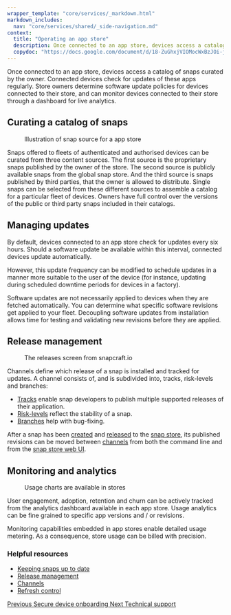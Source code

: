 ```yaml
---
wrapper_template: "core/services/_markdown.html"
markdown_includes:
  nav: "core/services/shared/_side-navigation.md"
context:
  title: "Operating an app store"
  description: Once connected to an app store, devices access a catalog of snaps curated by the owner. Connected devices check for updates of these apps regularly.
  copydoc: "https://docs.google.com/document/d/18-ZuGhxjVIOMocWxBzJOi-joHNSuD-zDxCT9ytcR1jM/edit"
---
```


Once connected to an app store, devices access a catalog of snaps curated by the owner. Connected devices check for updates of these apps regularly. Store owners determine software update policies for devices connected to their store, and can monitor devices connected to their store through a dashboard for live analytics.

## Curating a catalog of snaps

<figure>
  <img src="https://assets.ubuntu.com/v1/ed56703e-17408ec8532971e81758606615e2f00440c74198_2_690x291.png" alt="" style="margin: 0" />
  <figcaption>Illustration of snap source for a app store</figcaption>
</figure>

Snaps offered to fleets of authenticated and authorised devices can be curated from three content sources. The first source is the proprietary snaps published by the owner of the store. The second source is publicly available snaps from the global snap store. And the third source is snaps published by third parties, that the owner is allowed to distribute. Single snaps can be selected from these different sources to assemble a catalog for a particular fleet of devices. Owners have full control over the versions of the public or third party snaps included in their catalogs.

## Managing updates

By default, devices connected to an app store check for updates every six hours. Should a software update be available within this interval, connected devices update automatically.

However, this update frequency can be modified to schedule updates in a manner more suitable to the user of the device (for instance, updating during scheduled downtime periods for devices in a factory).

Software updates are not necessarily applied to devices when they are fetched automatically. You can determine what specific software revisions get applied to your fleet. Decoupling software updates from installation allows time for testing and validating new revisions before they are applied.

## Release management

<figure>
  <img src="https://assets.ubuntu.com/v1/cd144400-cd1444003e77879515eaf0b4bacc0eca97e3abab.png" alt="" style="margin: 0" />
  <figcaption>The releases screen from snapcraft.io</figcaption>
</figure>

Channels define which release of a snap is installed and tracked for updates. A channel consists of, and is subdivided into, tracks, risk-levels and branches:

- [Tracks](https://snapcraft.io/docs/channels#heading--tracks) enable snap developers to publish multiple supported releases of their application.
- [Risk-levels](https://snapcraft.io/docs/channels#heading--risk-levels) reflect the stability of a snap.
- [Branches](https://snapcraft.io/docs/channels#heading--branches) help with bug-fixing.

After a snap has been [created](https://snapcraft.io/docs/creating-a-snap) and [released](https://snapcraft.io/docs/releasing-your-app) to the [snap store](https://snapcraft.io/store), its published revisions can be moved between [channels](https://snapcraft.io/docs/channels) from both the command line and from the [snap store web UI](https://snapcraft.io/docs/using-the-snap-store).

## Monitoring and analytics

<figure>
  <img src="https://assets.ubuntu.com/v1/e2a6f31e-138aaa31f7468a5812970068ff7994f636e7873e_2_690x374.png" alt="" style="margin: 0;" />
  <figcaption>Usage charts are available in stores</figcaption>
</figure>

User engagement, adoption, retention and churn can be actively tracked from the analytics dashboard available in each app store. Usage analytics can be fine grained to specific app versions and / or revisions.

Monitoring capabilities embedded in app stores enable detailed usage metering. As a consequence, store usage can be billed with precision.

### Helpful resources

- [Keeping snaps up to date](https://snapcraft.io/docs/keeping-snaps-up-to-date)
- [Release management](https://snapcraft.io/docs/release-management)
- [Channels](https://snapcraft.io/docs/channels)
- [Refresh control](https://core.docs.ubuntu.com/en/build-store/refresh-control)

<footer class="p-article-pagination">
  <a class="p-article-pagination__link--previous" href="/core/services/guide/secure-device-onboarding">
    <span class="p-article-pagination__label">Previous</span>
    <span class="p-article-pagination__title">Secure device onboarding</span>
  </a>
  <a class="p-article-pagination__link--next" href="/core/services/guide/technical-support">
    <span class="p-article-pagination__label">Next</span>
    <span class="p-article-pagination__title">Technical support</span>
  </a>
</footer>
